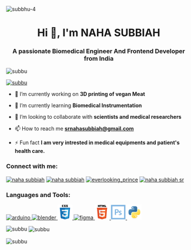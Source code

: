 

![subbhu-4](https://user-images.githubusercontent.com/114554900/202473565-460f1a9f-8b0a-4f31-b14c-775ed681947d.gif)



<h1 align="center">Hi 👋, I'm NAHA SUBBIAH</h1>
<h3 align="center">A passionate Biomedical Engineer And Frontend Developer from India</h3>

<p align="left"> <img src="https://komarev.com/ghpvc/?username=subbu&label=Profile%20views&color=0e75b6&style=flat" alt="subbu" /> </p>

<p align="left"> <a href="https://github.com/ryo-ma/github-profile-trophy"><img src="https://github-profile-trophy.vercel.app/?username=subbu" alt="subbu" /></a> </p>

- 🔭 I’m currently working on **3D printing of vegan Meat**

- 🌱 I’m currently learning **Biomedical Instrumentation**

- 👯 I’m looking to collaborate with **scientists and medical researchers**

- 📫 How to reach me **srnahasubbiah@gmail.com**

- ⚡ Fun fact **I am very intrested in medical equipments and patient's health care.**

<h3 align="left">Connect with me:</h3>
<p align="left">
<a href="https://linkedin.com/in/naha subbiah" target="blank"><img align="center" src="https://raw.githubusercontent.com/rahuldkjain/github-profile-readme-generator/master/src/images/icons/Social/linked-in-alt.svg" alt="naha subbiah" height="30" width="40" /></a>
<a href="https://stackoverflow.com/users/naha subbiah" target="blank"><img align="center" src="https://raw.githubusercontent.com/rahuldkjain/github-profile-readme-generator/master/src/images/icons/Social/stack-overflow.svg" alt="naha subbiah" height="30" width="40" /></a>
<a href="https://instagram.com/everlooking_prince" target="blank"><img align="center" src="https://raw.githubusercontent.com/rahuldkjain/github-profile-readme-generator/master/src/images/icons/Social/instagram.svg" alt="everlooking_prince" height="30" width="40" /></a>
<a href="https://www.leetcode.com/naha subbiah sr" target="blank"><img align="center" src="https://raw.githubusercontent.com/rahuldkjain/github-profile-readme-generator/master/src/images/icons/Social/leet-code.svg" alt="naha subbiah sr" height="30" width="40" /></a>
</p>

<h3 align="left">Languages and Tools:</h3>
<p align="left"> <a href="https://www.arduino.cc/" target="_blank" rel="noreferrer"> <img src="https://cdn.worldvectorlogo.com/logos/arduino-1.svg" alt="arduino" width="40" height="40"/> </a> <a href="https://www.blender.org/" target="_blank" rel="noreferrer"> <img src="https://download.blender.org/branding/community/blender_community_badge_white.svg" alt="blender" width="40" height="40"/> </a> <a href="https://www.w3schools.com/css/" target="_blank" rel="noreferrer"> <img src="https://raw.githubusercontent.com/devicons/devicon/master/icons/css3/css3-original-wordmark.svg" alt="css3" width="40" height="40"/> </a> <a href="https://www.figma.com/" target="_blank" rel="noreferrer"> <img src="https://www.vectorlogo.zone/logos/figma/figma-icon.svg" alt="figma" width="40" height="40"/> </a> <a href="https://www.w3.org/html/" target="_blank" rel="noreferrer"> <img src="https://raw.githubusercontent.com/devicons/devicon/master/icons/html5/html5-original-wordmark.svg" alt="html5" width="40" height="40"/> </a> <a href="https://www.photoshop.com/en" target="_blank" rel="noreferrer"> <img src="https://raw.githubusercontent.com/devicons/devicon/master/icons/photoshop/photoshop-line.svg" alt="photoshop" width="40" height="40"/> </a> <a href="https://www.python.org" target="_blank" rel="noreferrer"> <img src="https://raw.githubusercontent.com/devicons/devicon/master/icons/python/python-original.svg" alt="python" width="40" height="40"/> </a> </p>

<p><img align="left" src="https://github-readme-stats.vercel.app/api/top-langs?username=subbu&show_icons=true&locale=en&layout=compact" alt="subbu" /></p>

<p>&nbsp;<img align="center" src="https://github-readme-stats.vercel.app/api?username=subbu&show_icons=true&locale=en" alt="subbu" /></p>

<p><img align="center" src="https://github-readme-streak-stats.herokuapp.com/?user=subbu&" alt="subbu" /></p>
